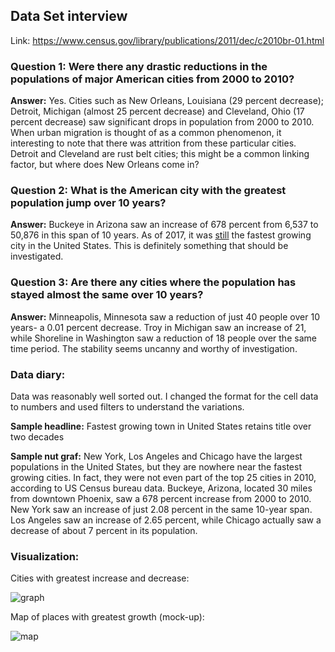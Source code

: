## Data Set interview

Link: https://www.census.gov/library/publications/2011/dec/c2010br-01.html

### Question 1: Were there any drastic reductions in the populations of major American cities from 2000 to 2010?
**Answer:** Yes. Cities such as New Orleans, Louisiana (29 percent decrease); Detroit, Michigan (almost 25 percent decrease) and Cleveland, Ohio (17 percent decrease) saw significant drops in population from 2000 to 2010. When urban migration is thought of as a common phenomenon, it interesting to note that there was attrition from these particular cities. Detroit and Cleveland are rust belt cities; this might be a common linking factor, but where does New Orleans come in?

### Question 2:  What is the American city with the greatest population jump over 10 years? 
**Answer:** Buckeye in Arizona saw an increase of 678 percent from 6,537 to 50,876 in this span of 10 years. As of 2017, it was [still](https://www.nbcdfw.com/news/local/DFW-Fastest-Growing-Metro-in-US-Fort-Worth-Moves-Up-13th-Largest-City-510330671.html) the fastest growing city in the United States. This is definitely something that should be investigated. 

### Question 3: Are there any cities where the population has stayed almost the same over 10 years? 

**Answer:** Minneapolis, Minnesota saw a reduction of just 40 people over 10 years- a 0.01 percent decrease. Troy in Michigan saw an increase of 21, while Shoreline in Washington saw a reduction of 18 people over the same time period. The stability seems uncanny and worthy of investigation.

### Data diary: 
Data was reasonably well sorted out. I changed the format for the cell data to numbers and used filters to understand the variations. 

**Sample headline:** Fastest growing town in United States retains title over two decades 

**Sample nut graf:** New York, Los Angeles and Chicago have the largest populations in the United States, but they are nowhere near the fastest growing cities. In fact, they were not even part of the top 25 cities in 2010, according to US Census bureau data. Buckeye, Arizona, located 30 miles from downtown Phoenix, saw a 678 percent increase from 2000 to 2010. New York saw an increase of just 2.08 percent in the same 10-year span. Los Angeles saw an increase of 2.65 percent, while Chicago actually saw a decrease of about 7 percent in its population. 

### Visualization: 
Cities with greatest increase and decrease: 

![graph](https://agitated-bhabha-91348b.netlify.com/Graph.png)




Map of places with greatest growth (mock-up):

![map](https://agitated-bhabha-91348b.netlify.com/Map.png)





